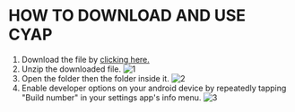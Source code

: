 # HOW TO DOWNLOAD AND USE CYAP

1. Download the file by [clicking here.](https://cyap.oeper.net/cyap)
2. Unzip the downloaded file.
![1](https://cyap.oeper.net/1.png)
3. Open the folder then the folder inside it.
![2](https://cyap.oeper.net/2.png)
4. Enable developer options on your android device by repeatedly tapping "Build number" in your settings app's info menu.
![3](https://cyap.oeper.net/3.png)
